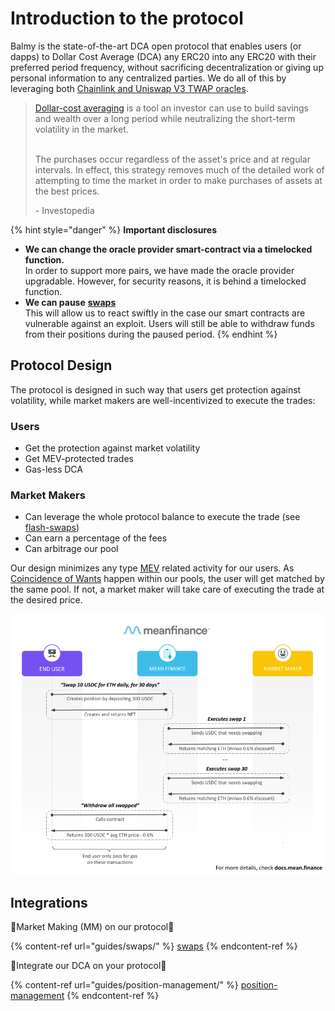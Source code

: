 # Introduction to the protocol

Balmy is the state-of-the-art DCA open protocol that enables users (or dapps) to Dollar Cost Average (DCA) any ERC20 into any ERC20 with their preferred period frequency, without sacrificing decentralization or giving up personal information to any centralized parties. We do all of this by leveraging both [Chainlink and Uniswap V3 TWAP oracles](concepts/price-oracle.md).

> [Dollar-cost averaging](https://www.investopedia.com/terms/d/dollarcostaveraging.asp) is a tool an investor can use to build savings and wealth over a long period while neutralizing the short-term volatility in the market.&#x20;
>
> \
> The purchases occur regardless of the asset's price and at regular intervals. In effect, this strategy removes much of the detailed work of attempting to time the market in order to make purchases of assets at the best prices.
>
> \- Investopedia

{% hint style="danger" %}
**Important disclosures**

* **We can change the oracle provider smart-contract via a timelocked function.**\
  In order to support more pairs, we have made the oracle provider upgradable. However, for security reasons, it is behind a timelocked function.
* **We can pause** [**swaps**](guides/swaps/)\
  This will allow us to react swiftly in the case our smart contracts are vulnerable against an exploit. Users will still be able to withdraw funds from their positions during the paused period.
{% endhint %}

## **Protocol Design**

The protocol is designed in such way that users get protection against volatility, while market makers are well-incentivized to execute the trades:

### **Users**

* Get the protection against market volatility
* Get MEV-protected trades
* Gas-less DCA

### **Market Makers**

* Can leverage the whole protocol balance to execute the trade (see [flash-swaps](https://docs.mean.finance/guides/swaps/executing-a-swap/flash-swaps))
* Can earn a percentage of the fees
* Can arbitrage our pool

Our design minimizes any type [MEV](https://github.com/Dogetoshi/MEV) related activity for our users. As [Coincidence of Wants](https://en.wikipedia.org/wiki/Coincidence\_of\_wants) happen within our pools, the user will get matched by the same pool. If not, a market maker will take care of executing the trade at the desired price.

![](<.gitbook/assets/Diagrama de Secuencias.png>)

## Integrations

🤑Market Making (MM) on our protocol🤑

{% content-ref url="guides/swaps/" %}
[swaps](guides/swaps/)
{% endcontent-ref %}

🤝Integrate our DCA on your protocol🤝

{% content-ref url="guides/position-management/" %}
[position-management](guides/position-management/)
{% endcontent-ref %}





### &#x20;
